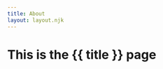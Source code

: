 ```yaml
---
title: About
layout: layout.njk
---
```


<!-- This page is written in markdown! -->

# This is the {{ title }} page
